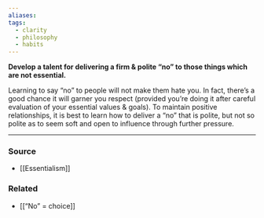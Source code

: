 ```yaml
---
aliases: 
tags:
  - clarity
  - philosophy
  - habits
---
```

**Develop a talent for delivering a firm & polite “no” to those things which are not essential.**

Learning to say “no” to people will not make them hate you. In fact, there’s a good chance it will garner you respect (provided you’re doing it after careful evaluation of your essential values & goals). To maintain positive relationships, it is best to learn how to deliver a “no” that is polite, but not so polite as to seem soft and open to influence through further pressure.

---

### Source
- [[Essentialism]]

### Related
- [[“No” = choice]]